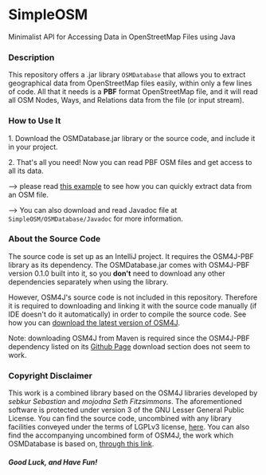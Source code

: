 # SimpleOSM
Minimalist API for Accessing Data in OpenStreetMap Files using Java

<h3>Description</h3>
<p>
This repository offers a .jar library <code>OSMDatabase</code> that allows you to extract geographical data
from OpenStreetMap files easily, within only a few lines of code. All that it needs is a <b>PBF</b> format
OpenStreetMap file, and it will read all OSM Nodes, Ways, and Relations data from the file (or input stream).
</p>

<h3>How to Use It</h3>
<p>
1. Download the OSMDatabase.jar library or the source code, and include it in your project.
</p><p>
2. That's all you need! Now you can read PBF OSM files and get access to all its data.
</p><p>
--> please read <a href="https://github.com/KevinLiuxy/SimpleOSM/blob/master/OSMDatabase_example/Main.java">
    this example</a> to see how you can quickly extract data from an OSM file.
</p><p>
--> You can also download and read Javadoc file at <code>SimpleOSM/OSMDatabase/Javadoc</code>
    for more information.
</p>

<h3>About the Source Code</h3>
<p>
The source code is set up as an IntelliJ project. It requires the OSM4J-PBF library as its dependency. The
OSMDatabase.jar comes with OSM4J-PBF version 0.1.0 built into it, so you <b>don't</b> need to download any
other dependencies separately when using the library.
</p><p>
However, OSM4J's source code is not included in this repository. Therefore it is required to downloading and
linking it with the source code manually (if IDE doesn't do it automatically) in order to compile the source
code. See how you can <a href="https://jaryard.com/projects/osm4j/">download the latest version of OSM4J</a>.
</p><p>
Note: downloading OSM4J from Maven is required since the OSM4J-PBF dependency listed on its
<a href="https://github.com/topobyte/osm4j">Github Page</a> download section does not seem to work.
</p>

<h3>Copyright Disclaimer</h3>
<p>
This work is a combined library based on the OSM4J libraries developed by <i>sebkur Sebastian</i> and
<i>mojodna Seth Fitzsimmons</i>. The aforementioned software is protected under version 3 of the GNU Lesser
General Public License. You can find the source code, uncombined with any library facilities conveyed under
the terms of LGPLv3 license, <a href="https://github.com/KevinLiuxy/SimpleOSM/tree/master/OSMDatabase">
here</a>. You can also find the accompanying uncombined form of OSM4J, the work which OSMDatabase is based
on, <a href="https://github.com/topobyte/osm4j">through this link</a>.
</p>

<h5>Good Luck, and Have Fun!</h5>
